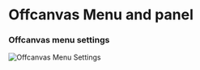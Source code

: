 Offcanvas Menu and panel
====

### Offcanvas menu settings
![Offcanvas Menu Settings](/zen-grid-framework-4/images/menu/offcanvas.jpg)
  